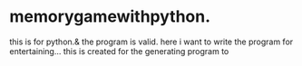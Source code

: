 # memorygamewithpython.
this is for python.& the program is valid.
here i want to write the program for entertaining...
this is created for the generating  program to 
